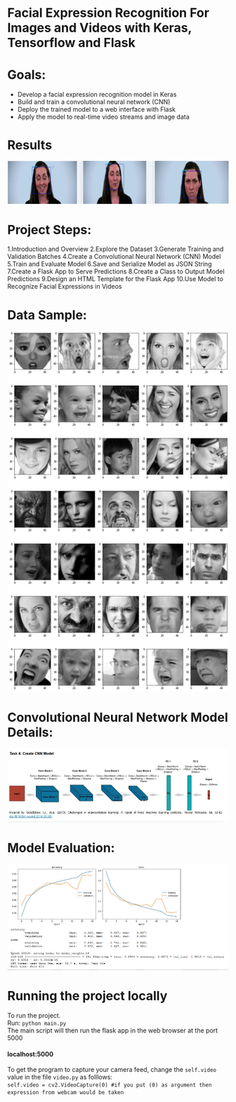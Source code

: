 # Facial Expression Recognition For Images and Videos with Keras, Tensorflow and Flask

Goals:
======
* Develop a facial expression recognition model in Keras
* Build and train a convolutional neural network (CNN)
* Deploy the trained model to a web interface with Flask
* Apply the model to real-time video streams and image data

Results
========

![Results for Facial Expression Recognition](/read-me-img/result-express-recog.jpg)

Project Steps:
======
1.Introduction and Overview
2.Explore the Dataset
3.Generate Training and Validation Batches
4.Create a Convolutional Neural Network (CNN) Model
5.Train and Evaluate Model
6.Save and Serialize Model as JSON String
7.Create a Flask App to Serve Predictions
8.Create a Class to Output Model Predictions
9.Design an HTML Template for the Flask App
10.Use Model to Recognize Facial Expressions in Videos

Data Sample:
=====

![Data Sample](/read-me-img/facial-express-data-example.png)

Convolutional Neural Network Model Details:
========
![CNN Model](/read-me-img/cnn.jpg)

Model Evaluation:
====
![accuracy of training and validation](/read-me-img/training-evaluation.jpg)


Running the project locally
======

To run the project.<br>
Run:
```python main.py``` <br>
The main script will then run the flask app in the web browser at the port 5000 <br>
#### localhost:5000

To get the program to capture your camera feed, change the ```self.video``` value in the file ```video.py``` as folllows: <br>
```self.video = cv2.VideoCapture(0) #if you put (0) as argument then expression from webcam would be taken```
